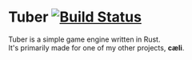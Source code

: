 # Tuber [![Build Status](https://travis-ci.com/Lisible/tuber.svg?branch=master)](https://travis-ci.com/Lisible/tuber)
Tuber is a simple game engine written in Rust.  
It's primarily made for one of my other projects, **cæli**.
